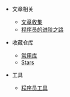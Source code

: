 - 文章相关
  - [文章收集](blog.md)
  - [程序员的进阶之路](prospects.md)

- 收藏仓库
  - [常用库](vendors.md)
  - [Stars](stars.md)

- 工具
  - [程序员工具](tools.md)
